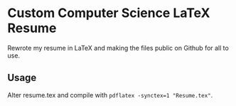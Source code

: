 # Custom Computer Science LaTeX Resume
Rewrote my resume in LaTeX and making the files public on Github for all to use.

## Usage
Alter resume.tex and compile with `pdflatex -synctex=1 "Resume.tex"`.

